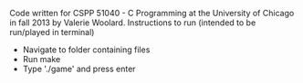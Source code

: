 Code written for CSPP 51040 - C Programming at the University of Chicago in fall 2013 by Valerie Woolard.
Instructions to run (intended to be run/played in terminal)
- Navigate to folder containing files
- Run make
- Type './game' and press enter
